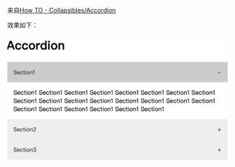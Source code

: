 来自[How TO - Collapsibles/Accordion](https://www.w3schools.com/howto/howto_js_accordion.asp)

效果如下：

![002_accordion](https://github.com/winfredzen/HTML-HowTo/blob/master/images/002_accordion.png)
